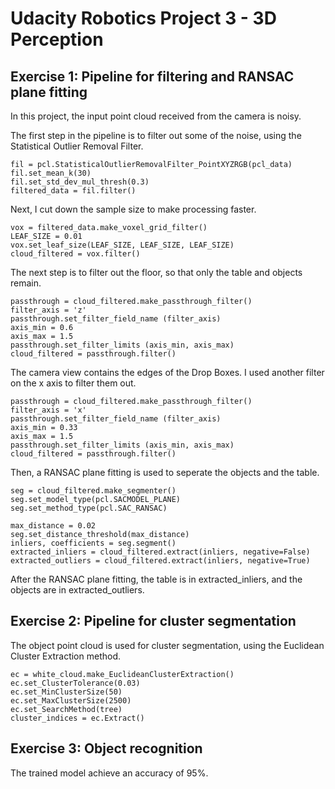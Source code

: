 # Udacity Robotics Project 3 - 3D Perception

## Exercise 1: Pipeline for filtering and RANSAC plane fitting

In this project, the input point cloud received from the camera is noisy.

The first step in the pipeline is to filter out some of the noise, using the Statistical Outlier Removal Filter.

```
fil = pcl.StatisticalOutlierRemovalFilter_PointXYZRGB(pcl_data)
fil.set_mean_k(30)
fil.set_std_dev_mul_thresh(0.3)
filtered_data = fil.filter()
```

Next, I cut down the sample size to make processing faster.

```
vox = filtered_data.make_voxel_grid_filter()
LEAF_SIZE = 0.01   
vox.set_leaf_size(LEAF_SIZE, LEAF_SIZE, LEAF_SIZE)
cloud_filtered = vox.filter()
```

The next step is to filter out the floor, so that only the table and objects remain.

```
passthrough = cloud_filtered.make_passthrough_filter()
filter_axis = 'z'
passthrough.set_filter_field_name (filter_axis)
axis_min = 0.6
axis_max = 1.5
passthrough.set_filter_limits (axis_min, axis_max)
cloud_filtered = passthrough.filter()
```

The camera view contains the edges of the Drop Boxes. I used another filter on the x axis to filter them out.

```
passthrough = cloud_filtered.make_passthrough_filter()
filter_axis = 'x'
passthrough.set_filter_field_name (filter_axis)
axis_min = 0.33
axis_max = 1.5
passthrough.set_filter_limits (axis_min, axis_max)
cloud_filtered = passthrough.filter()
```

Then, a RANSAC plane fitting is used to seperate the objects and the table.

```
seg = cloud_filtered.make_segmenter()
seg.set_model_type(pcl.SACMODEL_PLANE)
seg.set_method_type(pcl.SAC_RANSAC)

max_distance = 0.02
seg.set_distance_threshold(max_distance)
inliers, coefficients = seg.segment()
extracted_inliers = cloud_filtered.extract(inliers, negative=False)
extracted_outliers = cloud_filtered.extract(inliers, negative=True)
```

After the RANSAC plane fitting, the table is in extracted_inliers, and the objects are in extracted_outliers.

## Exercise 2: Pipeline for cluster segmentation

The object point cloud is used for cluster segmentation, using the Euclidean Cluster Extraction method.

```
ec = white_cloud.make_EuclideanClusterExtraction()
ec.set_ClusterTolerance(0.03)
ec.set_MinClusterSize(50)
ec.set_MaxClusterSize(2500)
ec.set_SearchMethod(tree)
cluster_indices = ec.Extract()
```

## Exercise 3: Object recognition

The trained model achieve an accuracy of 95%.
